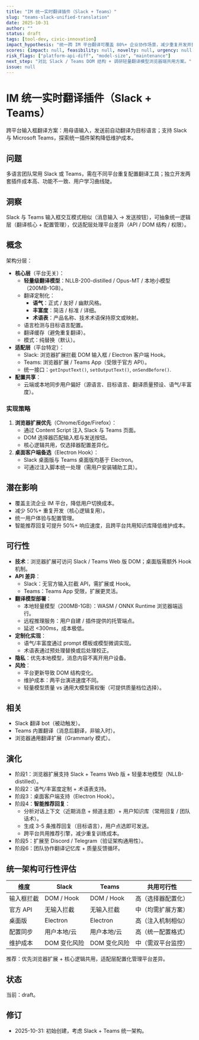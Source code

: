 ```yaml
---
title: "IM 统一实时翻译插件（Slack + Teams）"
slug: "teams-slack-unified-translation"
date: 2025-10-31
author: ""
status: draft
tags: [tool-dev, civic-innovation]
impact_hypothesis: "统一跨 IM 平台翻译可覆盖 80%+ 企业协作场景，减少重复开发并提升 30%+ 跨语言沟通效率。"
scores: {impact: null, feasibility: null, novelty: null, urgency: null, alignment: null}
risk_flags: ["platform-api-diff", "model-size", "maintenance"]
next_step: "对比 Slack / Teams DOM 结构 + 调研轻量翻译模型浏览器端共用方案。"
issue: null
---
```


# IM 统一实时翻译插件（Slack + Teams）
跨平台输入框翻译方案：用母语输入，发送前自动翻译为目标语言；支持 Slack 与 Microsoft Teams，探索统一插件架构降低维护成本。

## 问题
多语言团队常用 Slack 或 Teams，需在不同平台重复配置翻译工具；独立开发两套插件成本高、功能不一致、用户学习曲线陡。

## 洞察
Slack 与 Teams 输入框交互模式相似（消息输入 → 发送按钮），可抽象统一逻辑层（翻译核心 + 配置管理），仅适配层处理平台差异（API / DOM 结构 / 权限）。

## 概念
架构分层：
- **核心层**（平台无关）：
  - **轻量级翻译模型**：NLLB-200-distilled / Opus-MT / 本地小模型（200MB-1GB）。
  - 翻译定制化：
    - **语气**：正式 / 友好 / 幽默风格。
    - **丰富度**：简洁 / 标准 / 详细。
    - **术语表**：产品名称、技术术语保持原文或映射。
  - 语言检测与目标语言配置。
  - 翻译缓存（避免重复翻译）。
  - 模式：纯替换（默认）。
- **适配层**（平台特定）：
  - Slack: 浏览器扩展拦截 DOM 输入框 / Electron 客户端 Hook。
  - Teams: 浏览器扩展 / Teams App（受限于官方 API）。
  - 统一接口：`getInputText()`, `setOutputText()`, `onSendBefore()`.
- **配置共享**：
  - 云端或本地同步用户偏好（源语言、目标语言、翻译质量预设、语气/丰富度）。

### 实现策略
1. **浏览器扩展优先**（Chrome/Edge/Firefox）：
   - 通过 Content Script 注入 Slack 与 Teams 页面。
   - DOM 选择器匹配输入框与发送按钮。
   - 核心逻辑共用，仅选择器配置差异化。
2. **桌面客户端备选**（Electron Hook）：
   - Slack 桌面版与 Teams 桌面版均基于 Electron。
   - 可通过注入脚本统一处理（需用户安装辅助工具）。

## 潜在影响
- 覆盖主流企业 IM 平台，降低用户切换成本。
- 减少 50%+ 重复开发（核心逻辑复用）。
- 统一用户体验与配置管理。
- 智能推荐回复可提升 50%+ 响应速度，且跨平台共用知识库降低维护成本。

## 可行性
- **技术**：浏览器扩展可访问 Slack / Teams Web 版 DOM；桌面版需额外 Hook 机制。
- **API 差异**：
  - Slack：无官方输入拦截 API，需扩展或 Hook。
  - Teams：Teams App 受限，扩展更灵活。
- **翻译模型部署**：
  - 本地轻量模型（200MB-1GB）：WASM / ONNX Runtime 浏览器端运行。
  - 远程推理服务：用户自建 / 插件提供的托管端点。
  - 延迟 <300ms，成本极低。
- **定制化实现**：
  - 语气/丰富度通过 prompt 模板或模型微调实现。
  - 术语表通过预处理替换或后处理校正。
- **隐私**：优先本地模型，消息内容不离开用户设备。
- **风险**：
  - 平台更新导致 DOM 结构变化。
  - 维护成本：两平台演进速度不同。
  - 轻量模型质量 vs 通用大模型需权衡（可提供质量档位选择）。

## 相关
- Slack 翻译 bot（被动触发）。
- Teams 内置翻译（消息后翻译，非输入时）。
- 浏览器通用翻译扩展（Grammarly 模式）。

## 演化
- 阶段1：浏览器扩展支持 Slack + Teams Web 版 + 轻量本地模型（NLLB-distilled）。
- 阶段2：语气/丰富度定制 + 术语表支持。
- 阶段3：桌面客户端支持（Electron Hook）。
- 阶段4：**智能推荐回复**：
  - 分析对话上下文（近期消息 + 频道主题）+ 用户知识库（常用回复 / 团队话术）。
  - 生成 3-5 条推荐回复（目标语言），用户点选即可发送。
  - 跨平台共用推荐引擎，减少重复训练成本。
- 阶段5：扩展至 Discord / Telegram（验证架构通用性）。
- 阶段6：团队协作翻译记忆库 + 质量反馈循环。

## 统一架构可行性评估
| 维度 | Slack | Teams | 共用可行性 |
|------|-------|-------|-----------|
| 输入框拦截 | DOM / Hook | DOM / Hook | 高（选择器配置化） |
| 官方 API | 无输入拦截 | 无输入拦截 | 中（均需扩展方案） |
| 桌面版 | Electron | Electron | 高（注入机制相似） |
| 配置同步 | 用户本地/云 | 用户本地/云 | 高（统一配置格式） |
| 维护成本 | DOM 变化风险 | DOM 变化风险 | 中（需双平台监控） |

推荐：优先浏览器扩展 + 核心逻辑共用，适配层配置化管理平台差异。

## 状态
当前：draft。

## 修订
- 2025-10-31: 初始创建，考虑 Slack + Teams 统一架构。
